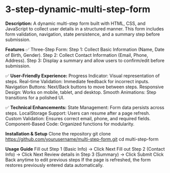 # 3-step-dynamic-multi-step-form
**Description:**  A dynamic multi-step form built with HTML, CSS, and JavaScript to collect user details in a structured manner. This form includes form validation, navigation, state persistence, and a summary step before submission.

**Features**
✅ Three-Step Form:
Step 1: Collect Basic Information (Name, Date of Birth, Gender).
Step 2: Collect Contact Information (Email, Phone, Address).
Step 3: Display a summary and allow users to confirm/edit before submission.

✅ **User-Friendly Experience:**
Progress Indicator: Visual representation of steps.
Real-time Validation: Immediate feedback for incorrect inputs.
Navigation Buttons: Next/Back buttons to move between steps.
Responsive Design: Works on mobile, tablet, and desktop.
Smooth Animations: Step transitions for a polished UI.

✅ **Technical Enhancements:**
State Management: Form data persists across steps.
LocalStorage Support: Users can resume after a page refresh.
Custom Validation: Ensures correct email, phone, and required fields.
Component-Based Code: Organized functions for modularity.

**Installation & Setup**
Clone the repository
git clone https://github.com/yourusername/multi-step-form.git
cd multi-step-form

**Usage Guide**
Fill out Step 1 (Basic Info) → Click Next
Fill out Step 2 (Contact Info) → Click Next
Review details in Step 3 (Summary) → Click Submit
Click Back anytime to edit previous steps
If the page is refreshed, the form restores previously entered data automatically.
